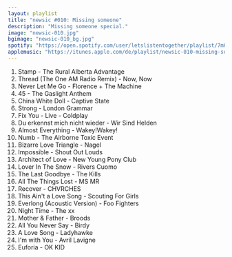 ```yaml
---
layout: playlist
title: "newsic #010: Missing someone"
description: "Missing someone special."
image: "newsic-010.jpg"
bgimage: "newsic-010_bg.jpg"
spotify: "https://open.spotify.com/user/letslistentogether/playlist/7mKqRGj4e3DOMq97OvGZ8d"
applemusic: "https://itunes.apple.com/de/playlist/newsic-010-missing-someone./idpl.4bfb4c2c28294bd492fa6af29a61bb2c"
---
```


<ol>
	<li>Stamp - The Rural Alberta Advantage</li>
	<li>Thread (The One AM Radio Remix) - Now, Now</li>
	<li>Never Let Me Go - Florence + The Machine</li>
	<li>45 - The Gaslight Anthem</li>
	<li>China White Doll - Captive State</li>
	<li>Strong - London Grammar</li>
	<li>Fix You - Live - Coldplay</li>
	<li>Du erkennst mich nicht wieder - Wir Sind Helden</li>
	<li>Almost Everything - Wakey!Wakey!</li>
	<li>Numb - The Airborne Toxic Event</li>
	<li>Bizarre Love Triangle - Nagel</li>
	<li>Impossible - Shout Out Louds</li>
	<li>Architect of Love - New Young Pony Club</li>
	<li>Lover In The Snow - Rivers Cuomo</li>
	<li>The Last Goodbye - The Kills</li>
	<li>All The Things Lost - MS MR</li>
	<li>Recover - CHVRCHES</li>
	<li>This Ain't a Love Song - Scouting For Girls</li>
	<li>Everlong (Acoustic Version) - Foo Fighters</li>
	<li>Night Time - The xx</li>
	<li>Mother & Father - Broods</li>
	<li>All You Never Say - Birdy</li>
	<li>A Love Song - Ladyhawke</li>
	<li>I'm with You - Avril Lavigne</li>
	<li>Euforia - OK KID</li>
</ol>